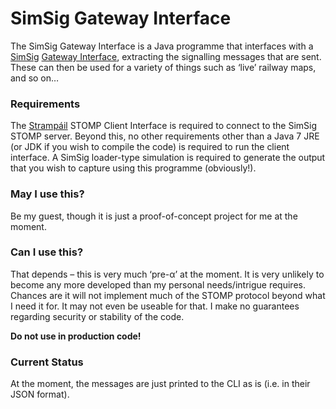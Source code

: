 # SimSig Gateway Interface #

The SimSig Gateway Interface is a Java programme that interfaces with a [SimSig](www.simsig.co.uk) [Gateway Interface](http://www.simsig.co.uk/dokuwiki/doku.php?id=usertrack:interface_gateway), extracting the signalling messages that are sent. These can then be used for a variety of things such as ‘live’ railway maps, and so on…

### Requirements ###

The [Strampáil](https://github.com/Gwasanaethau/Stramp-il) STOMP Client Interface is required to connect to the SimSig STOMP server. Beyond this, no other requirements other than a Java 7 JRE (or JDK if you wish to compile the code) is required to run the client interface. A SimSig loader-type simulation is required to generate the output that you wish to capture using this programme (obviously!).

### May I use this? ###

Be my guest, though it is just a proof-of-concept project for me at the moment.

### Can I use this? ###

That depends – this is very much ‘pre-α’ at the moment. It is very unlikely to become any more developed than my personal needs/intrigue requires. Chances are it will not implement much of the STOMP protocol beyond what I need it for. It may not even be useable for that. I make no guarantees regarding security or stability of the code.

**Do not use in production code!**

### Current Status ###

At the moment, the messages are just printed to the CLI as is (i.e. in their JSON format).
